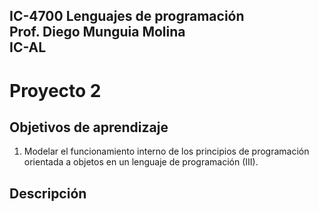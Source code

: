 IC-4700 Lenguajes de programación  
Prof. Diego Munguia Molina  
IC-AL  
---
# Proyecto 2

## Objetivos de aprendizaje

1. Modelar el funcionamiento interno de los principios de programación orientada a objetos en un lenguaje de programación (III).

## Descripción

